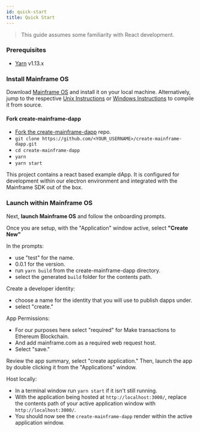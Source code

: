 ```yaml
---
id: quick-start
title: Quick Start
---
```

> This guide assumes some familiarity with React development.
### Prerequisites
 - [Yarn](https://yarnpkg.com/lang/en/docs/install/) v1.13.x 

### Install Mainframe OS
Download [Mainframe OS]() and install it on your local machine.
Alternatively, jump to the respective [Unix Instructions](unix.md) or [Windows Instructions](windows.md) to compile it from source.

#### Fork create-mainframe-dapp
* [Fork the create-mainframe-dapp](https://github.com/MainframeHQ/create-mainframe-dapp/fork) repo.
* `git clone https://github.com/<YOUR_USERNAME>/create-mainframe-dapp.git` 
* `cd create-mainframe-dapp`
* `yarn`
* `yarn start`

This project contains a react based example dApp. It is configured for development within our electron environment and integrated with the Mainframe SDK out of the box. 

<script id="asciicast-hhORMkpwEHMnliU8kUHfa00C4" src="https://asciinema.org/a/hhORMkpwEHMnliU8kUHfa00C4.js" data-size="medium" data-speed="2" async></script>

### Launch within Mainframe OS

Next, __launch Mainframe OS__ and follow the onboarding prompts.

Once you are setup, with the "Application" window active, select __"Create New"__

In the prompts:
 * use "test" for the name.
 * 0.0.1 for the version.
 * run `yarn build` from the create-mainframe-dapp directory.
 * select the generated `build` folder for the contents path.


Create a developer identity:
 * choose a name for the identity that you will use to publish dapps under.
 * select "create."
  
App Permissions: 
 * For our purposes here select "required" for Make transactions to Ethereum Blockchain.
 * And add mainframe.com as a required web request host.
 * Select "save."
 
Review the app summary, select "create application." Then, launch the app by double clicking it from the "Applications" window.

Host locally:
 * In a terminal window run `yarn start` if it isn't still running.
 * With the application being hosted at `http://localhost:3000/`, replace the contents path of your active application window with `http://localhost:3000/`.
 * You should now see the `create-mainframe-dapp` render within the active application window.
